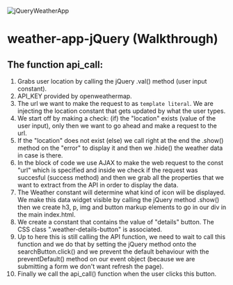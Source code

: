 ![jQueryWeatherApp](https://user-images.githubusercontent.com/63736914/136951474-81b3b784-cde3-4293-8513-6818421a051c.png)
# weather-app-jQuery (Walkthrough)

  ## The function api_call:
  1. Grabs user location by calling the jQuery .val()
     method (user input constant).
  2. API_KEY provided by openweathermap.
  3. The url we want to make the request to as `template literal`.
     We are injecting the location constant that gets updated by what the user 
     types.
  4. We start off by making a check: (if) the "location" exists (value of the user input),
     only then we want to go ahead and make a request to the url.
  5. If the "location" does not exist (else) we call right at the end
      the .show() method on the "error" to display it and then we .hide()
      the weather data in case is there.
  6. In the block of code we use AJAX to make the web request to the const "url"
     which is specified and inside we check if the request was succesful
     (success method) and then we grab all the properties that
     we want to extract from the API in order to display the data.
  7. The Weather constant will determine what kind of icon will be displayed.
     We make this data widget visible by calling the jQuery method .show()
     then we create h3, p, img and button markup elements to go in our div in the main
     index.html.
  8. We create a constant that contains the value of "details" button.
     The CSS class ".weather-details-button" is associated.
  9. Up to here this is still calling the API function, 
     we need to wait to call this function and we do that by setting the jQuery method onto the searchButton.click()
     and we prevent the default behaviour with the preventDefault()
     method on our event object (because we are submitting a form we don't want refresh the page).
  10. Finally we call the api_call() function when the user clicks this button.
